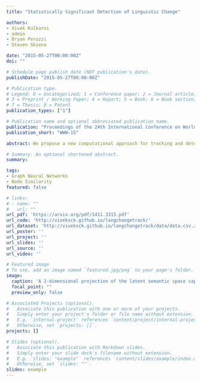 ```yaml
---
title: "Statistically Significant Detection of Linguistic Change"

authors:
- Vivek Kulkarni
- admin
- Bryan Perozzi
- Steven Skiena

date: "2015-05-27T00:00:00Z"
doi: ""

# Schedule page publish date (NOT publication's date).
publishDate: "2015-05-27T00:00:00Z"

# Publication type.
# Legend: 0 = Uncategorized; 1 = Conference paper; 2 = Journal article;
# 3 = Preprint / Working Paper; 4 = Report; 5 = Book; 6 = Book section;
# 7 = Thesis; 8 = Patent
publication_types: ["1"]

# Publication name and optional abbreviated publication name.
publication: "Proceedings of the 24th International Conference on World Wide Web"
publication_short: "WWW-15"

abstract: We propose a new computational approach for tracking and detecting statistically significant linguistic shifts in the meaning and usage of words. Such linguistic shifts are especially prevalent on the Internet, where the rapid exchange of ideas can quickly change a word's meaning. Our meta-analysis approach constructs property time series of word usage, and then uses statistically sound change point detection algorithms to identify significant linguistic shifts. We consider and analyze three approaches of increasing complexity to generate such linguistic property time series, the culmination of which uses distributional characteristics inferred from word co-occurrences. Using recently proposed deep neural language models, we first train vector representations of words for each time period. Second, we warp the vector spaces into one unified coordinate system. Finally, we construct a distance-based distributional time series for each word to track its linguistic displacement over time. We demonstrate that our approach is scalable by tracking linguistic change across years of micro-blogging using Twitter, a decade of product reviews using a corpus of movie reviews from Amazon, and a century of written books using the Google Book Ngrams. Our analysis reveals interesting patterns of language usage change commensurate with each medium.

# Summary. An optional shortened abstract.
summary:

tags:
- Graph Neural Networks
- Node Similarity
featured: false

# links:
# - name: ""
#   url: ""
url_pdf: 'https://arxiv.org/pdf/1411.3315.pdf'
url_code: 'http://viveksck.github.io/langchangetrack/'
url_dataset: 'http://viveksck.github.io/langchangetrack/data/data.csv.zip'
url_poster: ''
url_project: ''
url_slides: ''
url_source: ''
url_video: ''

# Featured image
# To use, add an image named `featured.jpg/png` to your page's folder. 
image:
  caption: 'A 2-dimensional projection of the latent semantic space captured by our algorithm. Notice the semantic trajectory of the word gay transitioning meaning in the space.'
  focal_point: ""
  preview_only: false

# Associated Projects (optional).
#   Associate this publication with one or more of your projects.
#   Simply enter your project's folder or file name without extension.
#   E.g. `internal-project` references `content/project/internal-project/index.md`.
#   Otherwise, set `projects: []`.
projects: []

# Slides (optional).
#   Associate this publication with Markdown slides.
#   Simply enter your slide deck's filename without extension.
#   E.g. `slides: "example"` references `content/slides/example/index.md`.
#   Otherwise, set `slides: ""`.
slides: example
---
```

